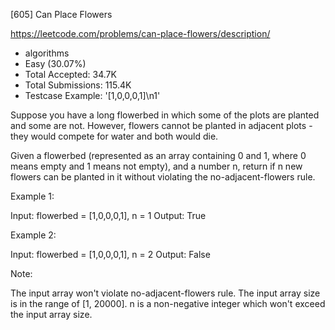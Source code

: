[605] Can Place Flowers  

https://leetcode.com/problems/can-place-flowers/description/

* algorithms
* Easy (30.07%)
* Total Accepted:    34.7K
* Total Submissions: 115.4K
* Testcase Example:  '[1,0,0,0,1]\n1'

Suppose you have a long flowerbed in which some of the plots are planted and some are not. However, flowers cannot be planted in adjacent plots - they would compete for water and both would die.

Given a flowerbed (represented as an array containing 0 and 1, where 0 means empty and 1 means not empty), and a number n, return if n new flowers can be planted in it without violating the no-adjacent-flowers rule.

Example 1:

Input: flowerbed = [1,0,0,0,1], n = 1
Output: True



Example 2:

Input: flowerbed = [1,0,0,0,1], n = 2
Output: False



Note:

The input array won't violate no-adjacent-flowers rule.
The input array size is in the range of [1, 20000].
n is a non-negative integer which won't exceed the input array size.


